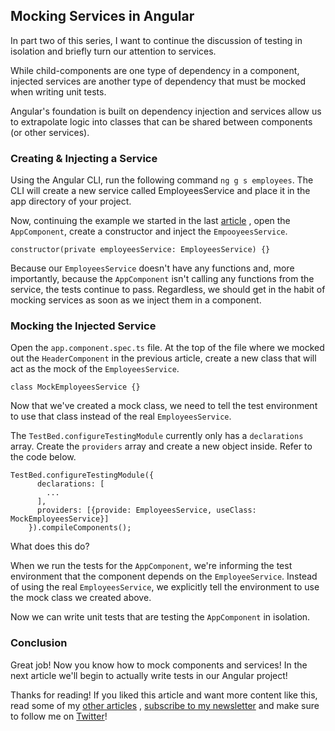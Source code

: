## Mocking Services in Angular

In part two of this series, I want to continue the discussion of testing in isolation and briefly turn our attention to services. 

While child-components are one type of dependency in a component, injected services are another type of dependency that must be mocked when writing unit tests.

Angular's foundation is built on dependency injection and services allow us to extrapolate logic into classes that can be shared between components (or other services).

### Creating & Injecting a Service

Using the Angular CLI, run the following command `ng g s employees`. The CLI will create a new service called EmployeesService and place it in the app directory of your project. 

Now, continuing the example we started in the last [article](https://blog.braydoncoyer.dev/mocking-components-in-angular) , open the `AppComponent`, create a constructor and inject the `EmpooyeesService`. 

```
constructor(private employeesService: EmployeesService) {}
```

Because our `EmployeesService` doesn't have any functions and, more importantly, because the `AppComponent` isn't calling any functions from the service, the tests continue to pass. Regardless, we should get in the habit of mocking services as soon as we inject them in a component.

### Mocking the Injected Service

Open the `app.component.spec.ts` file. At the top of the file where we mocked out the `HeaderComponent` in the previous article, create a new class that will act as the mock of the `EmployeesService`.

```
class MockEmployeesService {}
```

Now that we've created a mock class, we need to tell the test environment to use that class instead of the real `EmployeesService`.

The `TestBed.configureTestingModule` currently only has a `declarations` array. Create the `providers` array and create a new object inside. Refer to the code below.

```
TestBed.configureTestingModule({
      declarations: [
        ...
      ],
      providers: [{provide: EmployeesService, useClass: MockEmployeesService}]
    }).compileComponents();
```

What does this do? 

When we run the tests for the `AppComponent`, we're informing the test environment that the component depends on the `EmployeeService`. Instead of using the real `EmployeesService`, we explicitly tell the environment to use the mock class we created above. 

Now we can write unit tests that are testing the `AppComponent` in isolation. 



### Conclusion

Great job! Now you know how to mock components and services! In the next article we'll begin to actually write tests in our Angular project! 

Thanks for reading! If you liked this article and want more content like this, read some of my [other articles](https://blog.braydoncoyer.dev/) , [subscribe to my newsletter](https://braydoncoyer.dev/newsletter/) and make sure to follow me on [Twitter](https://twitter.com/BraydonCoyer)!









